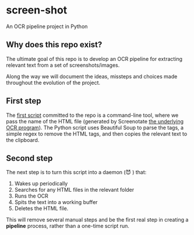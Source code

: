# screen-shot

An OCR pipeline project in Python

## Why does this repo exist?

The ultimate goal of this repo is to develop an OCR pipeline for extracting relevant text from a set of screenshots/images. 

Along the way we will document the ideas, missteps and choices made throughout the evolution of the project.

## First step

The [first script](https://github.com/leemthompo/screen-shot/blob/main/screenshot_parse.py) committed to the repo is a command-line tool, where we pass the name of the HTML file (generated by Screenotate [the underlying OCR program](https://screenotate.com/)). The Python script uses Beautiful Soup to parse the tags, a simple regex to remove the HTML tags, and then copies the relevant text to the clipboard.

## Second step

The next step is to turn this script into a daemon (😈 ) that:

1. Wakes up periodically
1. Searches for any HTML files in the relevant folder
1. Runs the OCR
1. Spits the text into a working buffer
1. Deletes the HTML file. 

This will remove several manual steps and be the first real step in creating a **pipeline** process, rather than a one-time script run.
